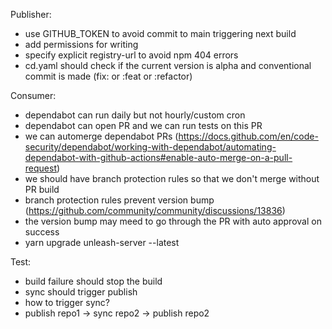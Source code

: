 Publisher:
* use GITHUB_TOKEN to avoid commit to main triggering next build
* add permissions for writing
* specify explicit registry-url to avoid npm 404 errors
* cd.yaml should check if the current version is alpha and conventional commit is made (fix: or :feat or :refactor)

Consumer: 
* dependabot can run daily but not hourly/custom cron
* dependabot can open PR and we can run tests on this PR
* we can automerge dependabot PRs (https://docs.github.com/en/code-security/dependabot/working-with-dependabot/automating-dependabot-with-github-actions#enable-auto-merge-on-a-pull-request)
* we should have branch protection rules so that we don't merge without PR build
* branch protection rules prevent version bump (https://github.com/community/community/discussions/13836)
* the version bump may meed to go through the PR with auto approval on success
* yarn upgrade unleash-server --latest


Test:
* build failure should stop the build
* sync should trigger publish
* how to trigger sync?
* publish repo1 -> sync repo2 -> publish repo2

